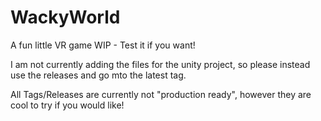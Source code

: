 # WackyWorld
A fun little VR game WIP - Test it if you want!

I am not currently adding the files for the unity project, so please instead use the releases and go mto the latest tag. 

All Tags/Releases are currently not "production ready", however they are cool to try if you would like!

